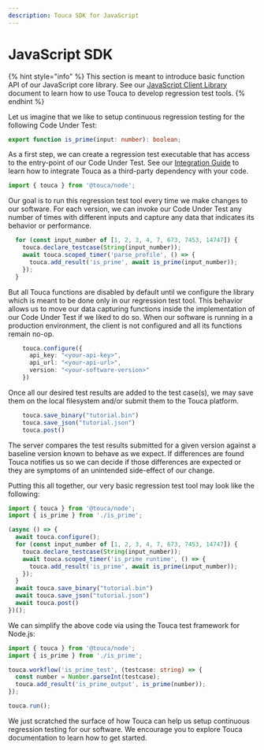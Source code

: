 ```yaml
---
description: Touca SDK for JavaScript
---
```


# JavaScript SDK

{% hint style="info" %}
This section is meant to introduce basic function API of our JavaScript core library. See our [JavaScript Client Library](./) document to learn how to use Touca to develop regression test tools.
{% endhint %}

Let us imagine that we like to setup continuous regression testing for the following Code Under Test:

```typescript
export function is_prime(input: number): boolean;
```

As a first step, we can create a regression test executable that has access to the entry-point of our Code Under Test. See our [Integration Guide](docs/Integration.md) to learn how to integrate Touca as a third-party dependency with your code.

```typescript
import { touca } from '@touca/node';
```

Our goal is to run this regression test tool every time we make changes to our software. For each version, we can invoke our Code Under Test any number of times with different inputs and capture any data that indicates its behavior or performance.

```typescript
  for (const input_number of [1, 2, 3, 4, 7, 673, 7453, 14747]) {
    touca.declare_testcase(String(input_number));
    await touca.scoped_timer('parse_profile', () => {
      touca.add_result('is_prime', await is_prime(input_number));
    });
  }
```

But all Touca functions are disabled by default until we configure the library which is meant to be done only in our regression test tool. This behavior allows us to move our data capturing functions inside the implementation of our Code Under Test if we liked to do so. When our software is running in a production environment, the client is not configured and all its functions remain no-op.

```typescript
    touca.configure({
      api_key: "<your-api-key>",
      api_url: "<your-api-url>",
      version: "<your-software-version>"
    })
```

Once all our desired test results are added to the test case(s), we may save them on the local filesystem and/or submit them to the Touca platform.

```typescript
    touca.save_binary("tutorial.bin")
    touca.save_json("tutorial.json")
    touca.post()
```

The server compares the test results submitted for a given version against a baseline version known to behave as we expect. If differences are found Touca notifies us so we can decide if those differences are expected or they are symptoms of an unintended side-effect of our change.

Putting this all together, our very basic regression test tool may look like the following:

```typescript
import { touca } from '@touca/node';
import { is_prime } from './is_prime';

(async () => {
  await touca.configure();
  for (const input_number of [1, 2, 3, 4, 7, 673, 7453, 14747]) {
    touca.declare_testcase(String(input_number));
    await touca.scoped_timer('is_prime runtime', () => {
      touca.add_result('is_prime', await is_prime(input_number));
    });
  }
  await touca.save_binary("tutorial.bin")
  await touca.save_json("tutorial.json")
  await touca.post()
})();
```

We can simplify the above code via using the Touca test framework for Node.js:

```typescript
import { touca } from '@touca/node';
import { is_prime } from './is_prime';

touca.workflow('is_prime_test', (testcase: string) => {
  const number = Number.parseInt(testcase);
  touca.add_result('is_prime_output', is_prime(number));
});

touca.run();
```

We just scratched the surface of how Touca can help us setup continuous
regression testing for our software. We encourage you to explore Touca
documentation to learn how to get started.
